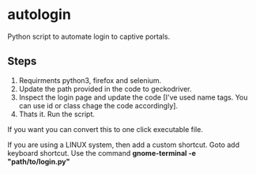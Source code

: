 # autologin
Python script to automate login to captive portals.

## Steps
1. Requirments python3, firefox and selenium.
2. Update the path provided in the code to geckodriver.
3. Inspect the login page and update the code [I've used name tags. You can use id or class chage the code accordingly].
4. Thats it. Run the script. 

If you want you can convert this to one click executable file.

If you are using a LINUX system, then add a custom shortcut. Goto add keyboard shortcut. Use the command **gnome-terminal -e "path/to/login.py"**
